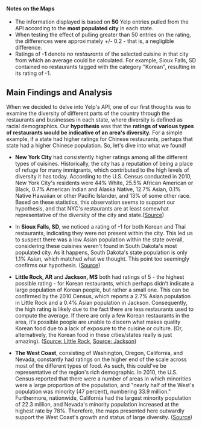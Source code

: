 #### Notes on the Maps

- The information displayed is based on **50** Yelp entries pulled from the API according to the **most populated city** in each state.
- When testing the effect of pulling greater than 50 entries on the rating, the differences were approximately +/- 0.2 - that is, a negligible difference.
- Ratings of **-1** denote _no restaurants_ of the selected cuisine in that city from which an average could be calculated. For example, Sioux Falls, SD contained no restaurants tagged with the category "Korean", resulting in its rating of -1.

## Main Findings and Analysis

When we decided to delve into Yelp's API, one of our first thoughts was to examine the diversity of different parts of the country through the restaurants and businesses in each state, where diversity is defined as racial demographics. Our **hypothesis** was that the **ratings of various types of restaurants would be indicative of an area's diversity.** For a simple example, if a state had higher ratings for Chinese restaurants, perhaps that state had a higher Chinese population. So, let's dive into what we found!

- **New York City** had consistently higher ratings among all the different types of cuisines. Historically, the city has a reputation of being a place of refuge for many immigrants, which contributed to the high levels of diversity it has today. According to the U.S. Census conducted in 2010, New York City's residents were 44% White, 25.5% African American or Black, 0.7% American Indian and Alaska Native, 12.7% Asian, 0.1% Native Hawaiian or other Pacific Islander, and 13% of some other race. Based on these statistics, this observation seems to support our hypothesis, and that NYC's restaurants are at least somewhat representative of the diversity of the city and state.([Source](https://www1.nyc.gov/assets/planning/download/pdf/data-maps/nyc-population/census2010/t_sf1_dp_nyc.pdf))

- In **Sioux Falls, SD**, we noticed a rating of -1 for both Korean and Thai restaurants, indicating they were not present within the city. This led us to suspect there was a low Asian population within the state overall, considering these cuisines weren't found in South Dakota's most populated city. As it happens, South Dakota's state population is only 1.1% Asian, which matched what we thought. This point too seemingly confirms our hypothesis. ([Source](https://en.wikipedia.org/wiki/Demographics_of_South_Dakota))

- **Little Rock, AR** and **Jackson, MS** both had ratings of 5 - the highest possible rating - for Korean restaurants, which perhaps didn’t indicate a large population of Korean people, but rather a small one. This can be confirmed by the 2010 Census, which reports a 2.7% Asian population in Little Rock and a 0.4% Asian population in Jackson. Consequently, the high rating is likely due to the fact there are less restaurants used to compute the average. If there are only a few Korean restaurants in the area, it’s possible people are unable to discern what makes quality Korean food due to a lack of exposure to the cuisine or culture. (Or, alternatively, the Korean food in these cities/states really is just amazing). ([Source: Little Rock](https://www.tripsavvy.com/little-rock-101-2211700
), [Source: Jackson](https://en.wikipedia.org/wiki/Jackson,_Mississippi#Demographics
))

- **The West Coast**, consisting of Washington, Oregon, California, and Nevada, constantly had ratings on the higher end of the scale across most of the different types of food. As such, this could've be representative of the region's rich demographic. In 2010, the U.S. Census reported that there were a number of areas in which minorities were a large proportion of the population, and "nearly half of the West's population was minority (47 percent), numbering 33.9 million." Furthermore, nationwide, California had the largest minority population of 22.3 million, and Nevada's minority population increased at the highest rate by 78%. Therefore, the maps presented here outwardly support the West Coast's growth and status of large diversity. ([Source](https://www.census.gov/newsroom/releases/archives/2010_census/cb11-cn125.html))

